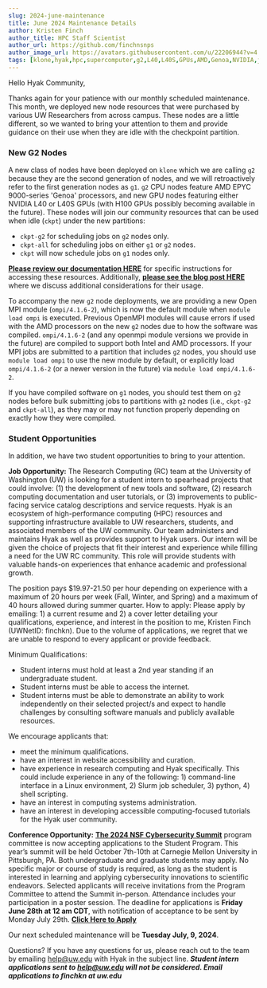 ```yaml
---
slug: 2024-june-maintenance
title: June 2024 Maintenance Details
author: Kristen Finch
author_title: HPC Staff Scientist
author_url: https://github.com/finchnsnps
author_image_url: https://avatars.githubusercontent.com/u/22206944?v=4
tags: [klone,hyak,hpc,supercomputer,g2,L40,L40S,GPUs,AMD,Genoa,NVIDIA,job,internship]
---
```


Hello Hyak Community,

Thanks again for your patience with our monthly scheduled maintenance. This month, we deployed new node resources that were purchased by various UW Researchers from across campus. These nodes are a little different, so we wanted to bring your attention to them and provide guidance on their use when they are idle with the checkpoint partition. 

### New G2 Nodes 

A new class of nodes have been deployed on `klone` which we are calling `g2` because they are the second generation of nodes, and we will retroactively refer to the first generation nodes as `g1`. `g2` CPU nodes feature AMD EPYC 9000-series 'Genoa' processors, and new GPU nodes featuring either NVIDIA L40 or L40S GPUs (with H100 GPUs possibly becoming available in the future). These nodes will join our community resources that can be used when idle (`ckpt`) under the new partitions: 
* `ckpt-g2` for scheduling jobs on `g2` nodes only.
* `ckpt-all` for scheduling jobs on either `g1` or `g2` nodes.
* `ckpt` will now schedule jobs on `g1` nodes only. 

 [**Please review our documentation HERE**](https://hyak.uw.edu/docs/compute/checkpoint#new-g2-nodes) for specific instructions for accessing these resources. Additionally, [**please see the blog post HERE**](https://hyak.uw.edu/blog/g1-vs-g2) where we discuss additional considerations for their usage.

To accompany the new `g2` node deployments, we are providing a new Open MPI module (`ompi/4.1.6-2`), which is now the default module when `module load ompi` is executed.  Previous OpenMPI modules will cause errors if used with the AMD processors on the new `g2` nodes due to how the software was compiled. `ompi/4.1.6-2` (and any openmpi module versions we provide in the future) are compiled to support both Intel and AMD processors. If your MPI jobs are submitted to a partition that includes `g2` nodes, you should use `module load ompi` to use the new module by default, or explicitly load `ompi/4.1.6-2` (or a newer version in the future) via `module load ompi/4.1.6-2`.
 
If you have compiled software on `g1` nodes, you should test them on `g2` nodes before bulk submitting jobs to partitions with `g2` nodes (i.e., `ckpt-g2` and `ckpt-all`), as they may or may not function properly depending on exactly how they were compiled.

### Student Opportunities

In addition, we have two student opportunities to bring to your attention.

**Job Opportunity:** The Research Computing (RC) team at the University of Washington (UW) is looking for a student intern to spearhead projects that could involve: (1) the development of new tools and software, (2) research computing documentation and user tutorials, or (3) improvements to public-facing service catalog descriptions and service requests. Hyak is an ecosystem of high-performance computing (HPC) resources and supporting infrastructure available to UW researchers, students, and associated members of the UW community. Our team administers and maintains Hyak as well as provides support to Hyak users. Our intern will be given the choice of projects that fit their interest and experience while filling a need for the UW RC community. This role will provide students with valuable hands-on experiences that enhance academic and professional growth. 

The position pays $19.97-21.50 per hour depending on experience with a maximum of 20 hours per week (Fall, Winter, and Spring) and a maximum of 40 hours allowed during summer quarter.
How to apply: Please apply by emailing: 1) a current resume and 2) a cover letter detailing your qualifications, experience, and interest in the position to me, Kristen Finch (UWNetID: finchkn). Due to the volume of applications, we regret that we are unable to respond to every applicant or provide feedback.

Minimum Qualifications:
* Student interns must hold at least a 2nd year standing if an undergraduate student. 
* Student interns must be able to access the internet.
* Student interns must be able to demonstrate an ability to work independently on their selected project/s and expect to handle challenges by consulting software manuals and publicly available resources. 

We encourage applicants that:
* meet the minimum qualifications.
* have an interest in website accessibility and curation.
* have experience in research computing and Hyak specifically. This could include experience in any of the following: 1) command-line interface in a Linux environment, 2) Slurm job scheduler, 3) python, 4) shell scripting. 
* have an interest in computing systems administration. 
* have an interest in developing accessible computing-focused tutorials for the Hyak user community.

**Conference Opportunity:** [**The 2024 NSF Cybersecurity Summit**](https://www.trustedci.org/2024-nsf-cybersecurity-summit) program committee is now accepting applications to the Student Program. This year’s summit will be held October 7th-10th at Carnegie Mellon University in Pittsburgh, PA. Both undergraduate and graduate students may apply. No specific major or course of study is required, as long as the student is interested in learning and applying cybersecurity innovations to scientific endeavors. Selected applicants will receive invitations from the Program Committee to attend the Summit in-person. Attendance includes your participation in a poster session. The deadline for applications is **Friday June 28th at 12 am CDT**, with notification of acceptance to be sent by Monday July 29th. [**Click Here to Apply**](https://docs.google.com/forms/d/e/1FAIpQLScL5fljASO6R6XWlesQrB5Js3TTx0UlAbuDmbDFDGpVnFzyvQ/viewform)

Our next scheduled maintenance will be **Tuesday July, 9, 2024**. 

Questions? If you have any questions for us, please reach out to the team by emailing help@uw.edu with Hyak in the subject line. ***Student intern applications sent to help@uw.edu will not be considered. Email applications to finchkn at uw.edu***
